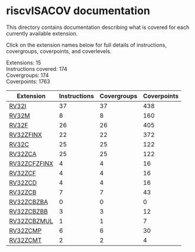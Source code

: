 # riscvISACOV documentation

This directory contains documentation describing what is covered for each currently available extension.

Click on the extension names below for full details of instructions, covergroups, coverpoints, and coverlevels.  

Extensions: 15  
Instructions covered: 174  
Covergroups:  174   
Coverpoints:  1763  


| Extension | Instructions | Covergroups | Coverpoints |
| ----------| ------------ | ----------- | ----------- |
| [RV32I           ](RV32I_coverage.md)  |         37 |         37  |        438 |
| [RV32M           ](RV32M_coverage.md)  |          8 |          8  |        160 |
| [RV32F           ](RV32F_coverage.md)  |         26 |         26  |        405 |
| [RV32ZFINX       ](RV32ZFINX_coverage.md)  |         22 |         22  |        372 |
| [RV32C           ](RV32C_coverage.md)  |         25 |         25  |        122 |
| [RV32ZCA         ](RV32ZCA_coverage.md)  |         25 |         25  |        122 |
| [RV32ZCFZFINX    ](RV32ZCFZFINX_coverage.md)  |          4 |          4  |         16 |
| [RV32ZCF         ](RV32ZCF_coverage.md)  |          4 |          4  |         16 |
| [RV32ZCD         ](RV32ZCD_coverage.md)  |          4 |          4  |         16 |
| [RV32ZCB         ](RV32ZCB_coverage.md)  |          7 |          7  |         43 |
| [RV32ZCBZBA      ](RV32ZCBZBA_coverage.md)  |          0 |          0  |          0 |
| [RV32ZCBZBB      ](RV32ZCBZBB_coverage.md)  |          3 |          3  |         12 |
| [RV32ZCBZMUL     ](RV32ZCBZMUL_coverage.md)  |          1 |          1  |          7 |
| [RV32ZCMP        ](RV32ZCMP_coverage.md)  |          6 |          6  |         30 |
| [RV32ZCMT        ](RV32ZCMT_coverage.md)  |          2 |          2  |          4 |






